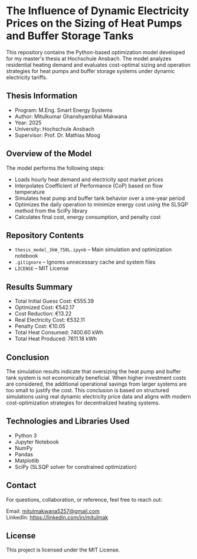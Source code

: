 # The Influence of Dynamic Electricity Prices on the Sizing of Heat Pumps and Buffer Storage Tanks

This repository contains the Python-based optimization model developed for my master's thesis at Hochschule Ansbach. The model analyzes residential heating demand and evaluates cost-optimal sizing and operation strategies for heat pumps and buffer storage systems under dynamic electricity tariffs.

## Thesis Information

- Program: M.Eng. Smart Energy Systems  
- Author: Mitulkumar Ghanshyambhai Makwana  
- Year: 2025  
- University: Hochschule Ansbach  
- Supervisor: Prof. Dr. Mathias Moog  

## Overview of the Model

The model performs the following steps:

- Loads hourly heat demand and electricity spot market prices
- Interpolates Coefficient of Performance (CoP) based on flow temperature
- Simulates heat pump and buffer tank behavior over a one-year period
- Optimizes the daily operation to minimize energy cost using the SLSQP method from the SciPy library
- Calculates final cost, energy consumption, and penalty cost

## Repository Contents

- `thesis_model_3kW_750L.ipynb` – Main simulation and optimization notebook
- `.gitignore` – Ignores unnecessary cache and system files
- `LICENSE` – MIT License

## Results Summary

- Total Initial Guess Cost: €555.39  
- Optimized Cost: €542.17  
- Cost Reduction: €13.22  
- Real Electricity Cost: €532.11  
- Penalty Cost: €10.05  
- Total Heat Consumed: 7400.60 kWh  
- Total Heat Produced: 7611.18 kWh

## Conclusion

The simulation results indicate that oversizing the heat pump and buffer tank system is not economically beneficial. When higher investment costs are considered, the additional operational savings from larger systems are too small to justify the cost. This conclusion is based on structured simulations using real dynamic electricity price data and aligns with modern cost-optimization strategies for decentralized heating systems.

## Technologies and Libraries Used

- Python 3  
- Jupyter Notebook  
- NumPy  
- Pandas  
- Matplotlib  
- SciPy (SLSQP solver for constrained optimization)

## Contact

For questions, collaboration, or reference, feel free to reach out:

Email: mitulmakwana5257@gmail.com  
LinkedIn: https://linkedin.com/in/mitulmak

## License

This project is licensed under the MIT License.
